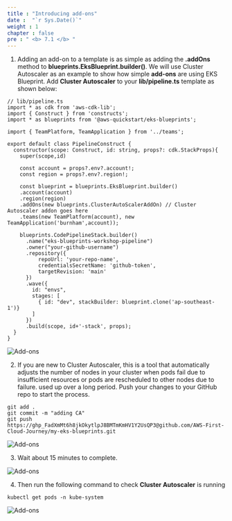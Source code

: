 ```yaml
---
title : "Introducing add-ons"
date :  "`r Sys.Date()`" 
weight : 1 
chapter : false
pre : " <b> 7.1 </b> "
---
```

1.  Adding an add-on to a template is as simple as adding the **.addOns** method to **blueprints.EksBlueprint.builder()**. We will use Cluster Autoscaler as an example to show how simple **add-ons** are using EKS Blueprint. Add **Cluster Autoscaler** to your **lib/pipeline.ts** template as shown below:

```
// lib/pipeline.ts
import * as cdk from 'aws-cdk-lib';
import { Construct } from 'constructs';
import * as blueprints from '@aws-quickstart/eks-blueprints';

import { TeamPlatform, TeamApplication } from '../teams'; 

export default class PipelineConstruct {
  constructor(scope: Construct, id: string, props?: cdk.StackProps){
    super(scope,id)
    
    const account = props?.env?.account!;
    const region = props?.env?.region!;

    const blueprint = blueprints.EksBlueprint.builder()
    .account(account)
    .region(region)
    .addOns(new blueprints.ClusterAutoScalerAddOn) // Cluster Autoscaler addon goes here
    .teams(new TeamPlatform(account), new TeamApplication('burnham',account));
  
    blueprints.CodePipelineStack.builder()
      .name("eks-blueprints-workshop-pipeline")
      .owner("your-github-username")
      .repository({
          repoUrl: 'your-repo-name',
          credentialsSecretName: 'github-token',
          targetRevision: 'main'
      })
      .wave({
        id: "envs",
        stages: [
          { id: "dev", stackBuilder: blueprint.clone('ap-southeast-1')}
        ]
      })
      .build(scope, id+'-stack', props);
  }
}
```

![Add-ons](/images/7.1-Addons/0001.png?featherlight=false&width=90pc)

2.  If you are new to Cluster Autoscaler, this is a tool that automatically adjusts the number of nodes in your cluster when pods fail due to insufficient resources or pods are rescheduled to other nodes due to failure. used up over a long period. Push your changes to your GitHub repo to start the process.

```
git add .
git commit -m "adding CA"
git push https://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@github.com/AWS-First-Cloud-Journey/my-eks-blueprints.git
```

![Add-ons](/images/7.1-Addons/0002.png?featherlight=false&width=90pc)

3.  Wait about 15 minutes to complete.

![Add-ons](/images/7.1-Addons/0003.png?featherlight=false&width=90pc)

4.  Then run the following command to check **Cluster Autoscaler** is running

```
kubectl get pods -n kube-system
```

![Add-ons](/images/7.1-Addons/0004.png?featherlight=false&width=90pc)